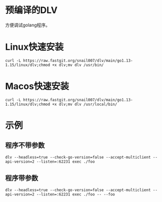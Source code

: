 # 预编译的DLV
方便调试golang程序。

# Linux快速安装

`curl -L https://raw.fastgit.org/snail007/dlv/main/go1.13-1.15/linux/dlv;chmod +x dlv;mv dlv /usr/bin/`

# Macos快速安装

`curl -L https://raw.fastgit.org/snail007/dlv/main/go1.13-1.15/linux/dlv;chmod +x dlv;mv dlv /usr/local/bin/`

# 示例

## 程序不带参数

```shell
dlv --headless=true --check-go-version=false --accept-multiclient --api-version=2 --listen=:62231 exec ./foo
```

## 程序带参数

```shell
dlv --headless=true --check-go-version=false --accept-multiclient --api-version=2 --listen=:62231 exec ./foo -- --foo
```
